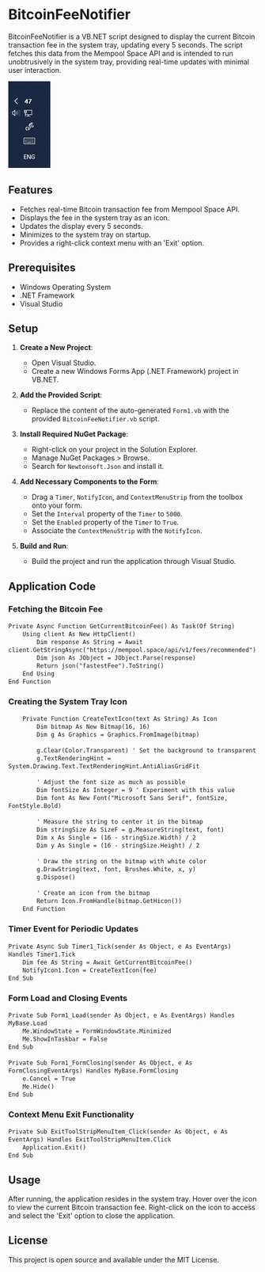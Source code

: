 
# BitcoinFeeNotifier

BitcoinFeeNotifier is a VB.NET script designed to display the current Bitcoin transaction fee in the system tray, updating every 5 seconds. The script fetches this data from the Mempool Space API and is intended to run unobtrusively in the system tray, providing real-time updates with minimal user interaction.


![BitcoinFeeNotifier Screenshot](https://github.com/Trusttobitcoin/BitcoinFeeNotifier/blob/main/ScreenShot.JPG?raw=true)


## Features

- Fetches real-time Bitcoin transaction fee from Mempool Space API.
- Displays the fee in the system tray as an icon.
- Updates the display every 5 seconds.
- Minimizes to the system tray on startup.
- Provides a right-click context menu with an 'Exit' option.

## Prerequisites

- Windows Operating System
- .NET Framework 
- Visual Studio 

## Setup

1. **Create a New Project**:
   - Open Visual Studio.
   - Create a new Windows Forms App (.NET Framework) project in VB.NET.

2. **Add the Provided Script**:
   - Replace the content of the auto-generated `Form1.vb` with the provided `BitcoinFeeNotifier.vb` script.

3. **Install Required NuGet Package**:
   - Right-click on your project in the Solution Explorer.
   - Manage NuGet Packages > Browse.
   - Search for `Newtonsoft.Json` and install it.

4. **Add Necessary Components to the Form**:
   - Drag a `Timer`, `NotifyIcon`, and `ContextMenuStrip` from the toolbox onto your form.
   - Set the `Interval` property of the `Timer` to `5000`.
   - Set the `Enabled` property of the `Timer` to `True`.
   - Associate the `ContextMenuStrip` with the `NotifyIcon`.

5. **Build and Run**:
   - Build the project and run the application through Visual Studio.

## Application Code

### Fetching the Bitcoin Fee

```vb.net
Private Async Function GetCurrentBitcoinFee() As Task(Of String)
    Using client As New HttpClient()
        Dim response As String = Await client.GetStringAsync("https://mempool.space/api/v1/fees/recommended")
        Dim json As JObject = JObject.Parse(response)
        Return json("fastestFee").ToString()
    End Using
End Function
```

### Creating the System Tray Icon

```vb.net
    Private Function CreateTextIcon(text As String) As Icon
        Dim bitmap As New Bitmap(16, 16)
        Dim g As Graphics = Graphics.FromImage(bitmap)

        g.Clear(Color.Transparent) ' Set the background to transparent
        g.TextRenderingHint = System.Drawing.Text.TextRenderingHint.AntiAliasGridFit

        ' Adjust the font size as much as possible
        Dim fontSize As Integer = 9 ' Experiment with this value
        Dim font As New Font("Microsoft Sans Serif", fontSize, FontStyle.Bold)

        ' Measure the string to center it in the bitmap
        Dim stringSize As SizeF = g.MeasureString(text, font)
        Dim x As Single = (16 - stringSize.Width) / 2
        Dim y As Single = (16 - stringSize.Height) / 2

        ' Draw the string on the bitmap with white color
        g.DrawString(text, font, Brushes.White, x, y)
        g.Dispose()

        ' Create an icon from the bitmap
        Return Icon.FromHandle(bitmap.GetHicon())
    End Function
```

### Timer Event for Periodic Updates

```vb.net
Private Async Sub Timer1_Tick(sender As Object, e As EventArgs) Handles Timer1.Tick
    Dim fee As String = Await GetCurrentBitcoinFee()
    NotifyIcon1.Icon = CreateTextIcon(fee)
End Sub
```

### Form Load and Closing Events

```vb.net
Private Sub Form1_Load(sender As Object, e As EventArgs) Handles MyBase.Load
    Me.WindowState = FormWindowState.Minimized
    Me.ShowInTaskbar = False
End Sub

Private Sub Form1_FormClosing(sender As Object, e As FormClosingEventArgs) Handles MyBase.FormClosing
    e.Cancel = True
    Me.Hide()
End Sub
```

### Context Menu Exit Functionality

```vb.net
Private Sub ExitToolStripMenuItem_Click(sender As Object, e As EventArgs) Handles ExitToolStripMenuItem.Click
    Application.Exit()
End Sub
```

## Usage

After running, the application resides in the system tray. Hover over the icon to view the current Bitcoin transaction fee. Right-click on the icon to access and select the 'Exit' option to close the application.


## License

This project is open source and available under the MIT License.
